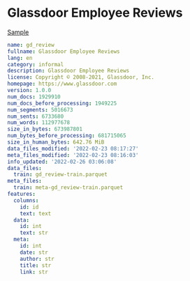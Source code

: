 # Glassdoor Employee Reviews
 
[Sample](../sample/gd_review.txt)
 
<!-- MARKDOWN-AUTO-DOCS:START (CODE:src=../../../ekorpkit/resources/corpora/gd_review.yaml) -->
<!-- The below code snippet is automatically added from ../../../ekorpkit/resources/corpora/gd_review.yaml -->
```yaml
name: gd_review
fullname: Glassdoor Employee Reviews
lang: en
category: informal
description: Glassdoor Employee Reviews
license: Copyright © 2008-2021, Glassdoor, Inc.
homepage: https://www.glassdoor.com
version: 1.0.0
num_docs: 1929910
num_docs_before_processing: 1949225
num_segments: 5016673
num_sents: 6733680
num_words: 112977678
size_in_bytes: 673987801
num_bytes_before_processing: 681715065
size_in_human_bytes: 642.76 MiB
data_files_modified: '2022-02-23 08:17:27'
meta_files_modified: '2022-02-23 08:16:03'
info_updated: '2022-02-26 03:06:08'
data_files:
  train: gd_review-train.parquet
meta_files:
  train: meta-gd_review-train.parquet
features:
  columns:
    id: id
    text: text
  data:
    id: int
    text: str
  meta:
    id: int
    date: str
    author: str
    title: str
    link: str
```
<!-- MARKDOWN-AUTO-DOCS:END -->
